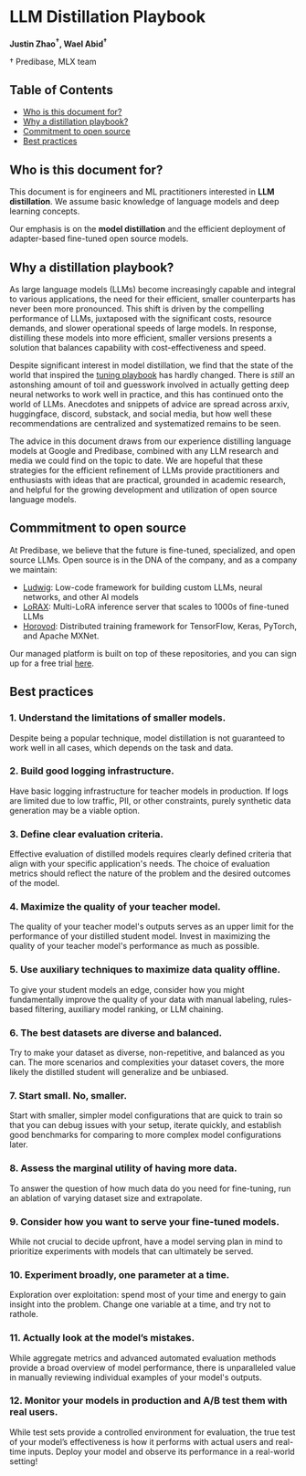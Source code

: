 # LLM Distillation Playbook

**Justin Zhao<sup>&dagger;</sup>, Wael Abid<sup>&dagger;</sup>**

&dagger; Predibase, MLX team

## Table of Contents

-   [Who is this document for?](#who-is-this-document-for)
-   [Why a distillation playbook?](#why-a-distillation-playbook)
-   [Commitment to open source](#commitment-to-open-source)
-   [Best practices](#best-practices)

## Who is this document for?

This document is for engineers and ML practitioners interested in **LLM distillation**. We assume basic knowledge of language models and deep learning concepts.

Our emphasis is on the **model distillation** and the efficient deployment of adapter-based fine-tuned open source models.

## Why a distillation playbook?

As large language models (LLMs) become increasingly capable and integral to various applications, the need for their efficient, smaller counterparts has never been more pronounced. This shift is driven by the compelling performance of LLMs, juxtaposed with the significant costs, resource demands, and slower operational speeds of large models. In response, distilling these models into more efficient, smaller versions presents a solution that balances capability with cost-effectiveness and speed.

Despite significant interest in model distillation, we find that the state of the world that inspired the [tuning playbook](https://github.com/google-research/tuning_playbook/) has hardly changed. There is *still* an astonshing amount of toil and guesswork involved in actually getting deep neural networks to work well in practice, and this has continued onto the world of LLMs. Anecdotes and snippets of advice are spread across arxiv, huggingface, discord, substack, and social media, but how well these recommendations are centralized and systematized remains to be seen.

The advice in this document draws from our experience distilling language models at Google and Predibase, combined with any LLM research and media we could find on the topic to date. We are hopeful that these strategies for the efficient refinement of LLMs provide practitioners and enthusiasts with ideas that are practical, grounded in academic research, and helpful for the growing development and utilization of open source language models.

## Commmitment to open source

At Predibase, we believe that the future is fine-tuned, specialized, and open source LLMs. Open source is in the DNA of the company, and as a company we maintain:

- [Ludwig](https://github.com/ludwig-ai/ludwig): Low-code framework for building custom LLMs, neural networks, and other AI models
- [LoRAX](https://github.com/predibase/lorax): Multi-LoRA inference server that scales to 1000s of fine-tuned LLMs
- [Horovod](https://github.com/horovod/horovod): Distributed training framework for TensorFlow, Keras, PyTorch, and Apache MXNet.

Our managed platform is built on top of these repositories, and you can sign up for a free trial [here](https://predibase.com/).

## Best practices

### 1. Understand the limitations of smaller models.

Despite being a popular technique, model distillation is not guaranteed to work well in all cases, which depends on the task and data.

### 2. Build good logging infrastructure.

Have basic logging infrastructure for teacher models in production. If logs are limited due to low traffic, PII, or other constraints, purely synthetic data generation may be a viable option.

### 3. Define clear evaluation criteria.

Effective evaluation of distilled models requires clearly defined criteria that align with your specific application's needs. The choice of evaluation metrics should reflect the nature of the problem and the desired outcomes of the model.

### 4. Maximize the quality of your teacher model.

The quality of your teacher model's outputs serves as an upper limit for the performance of your distilled student model. Invest in maximizing the quality of your teacher model's performance as much as possible.

### 5. Use auxiliary techniques to maximize data quality offline.

To give your student models an edge, consider how you might fundamentally improve the quality of your data with manual labeling, rules-based filtering, auxiliary model ranking, or LLM chaining.

### 6. The best datasets are diverse and balanced.

Try to make your dataset as diverse, non-repetitive, and balanced as you can. The more scenarios and complexities your dataset covers, the more likely the distilled student will generalize and be unbiased.

### 7. Start small. No, smaller.

Start with smaller, simpler model configurations that are quick to train so that you can debug issues with your setup, iterate quickly, and establish good benchmarks for comparing to more complex model configurations later.

### 8. Assess the marginal utility of having more data.

To answer the question of how much data do you need for fine-tuning, run an ablation of varying dataset size and extrapolate.

### 9. Consider how you want to serve your fine-tuned models.

While not crucial to decide upfront, have a model serving plan in mind to prioritize experiments with models that can ultimately be served.

### 10. Experiment broadly, one parameter at a time.

Exploration over exploitation: spend most of your time and energy to gain insight into the problem. Change one variable at a time, and try not to rathole.

### 11. Actually look at the model’s mistakes.

While aggregate metrics and advanced automated evaluation methods provide a broad overview of model performance, there is unparalleled value in manually reviewing individual examples of your model's outputs.

### 12. Monitor your models in production and A/B test them with real users.

While test sets provide a controlled environment for evaluation, the true test of your model’s effectiveness is how it performs with actual users and real-time inputs. Deploy your model and observe its performance in a real-world setting!
